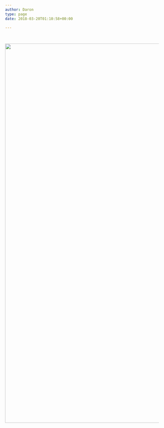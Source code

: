 ```yaml
---
author: Daron
type: page
date: 2018-03-20T01:10:58+00:00

---
```

&nbsp;

<img class="aligncenter size-full wp-image-682" src="https://i0.wp.com/35.172.112.150/wp-content/uploads/2018/05/BoskovichAResume-1.jpg?resize=960%2C1242" alt="" width="960" height="1242" data-recalc-dims="1" />